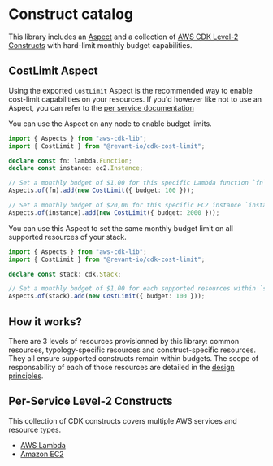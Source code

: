 # Construct catalog

This library includes an [Aspect](https://docs.aws.amazon.com/cdk/v2/guide/aspects.html) and a collection of [AWS CDK Level-2 Constructs](https://docs.aws.amazon.com/cdk/v2/guide/constructs.html#constructs_lib) with hard-limit monthly budget capabilities.

## CostLimit Aspect

Using the exported `CostLimit` Aspect is the recommended way to enable cost-limit capabilities on your resources. If you'd however like not to use an Aspect, you can refer to the [per service documentation](#per-service-level-2-constructs)

You can use the Aspect on any node to enable budget limits.

```typescript
import { Aspects } from "aws-cdk-lib";
import { CostLimit } from "@revant-io/cdk-cost-limit";

declare const fn: lambda.Function;
declare const instance: ec2.Instance;

// Set a monthly budget of $1,00 for this specific Lambda function `fn`
Aspects.of(fn).add(new CostLimit({ budget: 100 }));

// Set a monthly budget of $20,00 for this specific EC2 instance `instance`
Aspects.of(instance).add(new CostLimit({ budget: 2000 }));
```

You can use this Aspect to set the same monthly budget limit on all supported resources of your stack.

```typescript
import { Aspects } from "aws-cdk-lib";
import { CostLimit } from "@revant-io/cdk-cost-limit";

declare const stack: cdk.Stack;

// Set a monthly budget of $1,00 for each supported resources within `stack`
Aspects.of(stack).add(new CostLimit({ budget: 100 }));
```

## How it works?

There are 3 levels of resources provisionned by this library: common resources, typology-specific resources and construct-specific resources. They all ensure supported constructs remain within budgets. The scope of responsability of each of those resources are detailed in the [design principles](./design-principles.md).

## Per-Service Level-2 Constructs

This collection of CDK constructs covers multiple AWS services and resource types.

- [AWS Lambda](./lambda.md)
- [Amazon EC2](./ec2.md)
